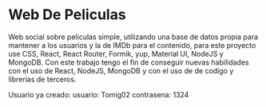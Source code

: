 # Web De Peliculas
Web social sobre peliculas simple, utilizando una base de datos propia para mantener a los usuarios y la de IMDb para el contenido, para este proyecto use CSS, React, React Router, Formik, yup, Material UI, NodeJS y MongoDB.
Con este trabajo tengo el fin de conseguir nuevas habilidades con el uso de React, NodeJS, MongoDB y con el uso de de codigo y librerias de terceros.

Usuario ya creado: 
  usuario: Tomig02
  contrasena: 1324
